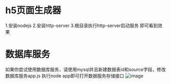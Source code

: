 # h5页面生成器
1.安装nodejs
2.安装http-server
3.根目录执行http-server启动服务 即可看到效果

# 数据库服务
如果你尝试使用数据库服务，请使用mysql并且新建数据表id和source字段，修改数据库服务app.js
执行node app即可打开数据服务存储接口
![image](https://github.com/yangyiming/h5-/blob/master/QQ20180426-172509-HD.gif)
